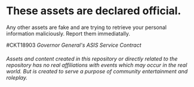 # These assets are declared official. 
Any other assets are fake and are trying to retrieve your personal information maliciously. Report them immediatally.

#CKT18903 _Governor General's ASIS Service Contract_



###### Assets and content created in this repository or directly related to the repository has no real affiliations with events which may occur in the real world. But is created to serve a purpose of community entertainment and roleplay.
